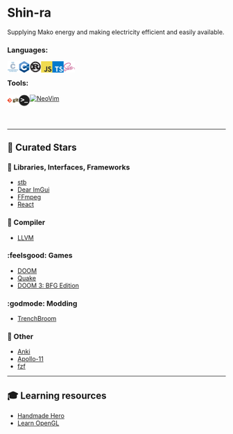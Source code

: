 # Shin-ra
Supplying Mako energy and making electricity efficient and easily available.
<br />

### Languages:

[<img align="left" alt="C" width="26px" src="https://raw.githubusercontent.com/github/explore/80688e429a7d4ef2fca1e82350fe8e3517d3494d/topics/c/c.png" />][C]
[<img align="left" alt="C++" width="26px" src="https://raw.githubusercontent.com/github/explore/80688e429a7d4ef2fca1e82350fe8e3517d3494d/topics/cpp/cpp.png" />][Cpp]
[<img align="left" alt="Rust" width="26px" src="https://raw.githubusercontent.com/github/explore/80688e429a7d4ef2fca1e82350fe8e3517d3494d/topics/rust/rust.png" />][Rust]
[<img align="left" alt="JavaScript" width="26px" src="https://raw.githubusercontent.com/github/explore/80688e429a7d4ef2fca1e82350fe8e3517d3494d/topics/javascript/javascript.png" />][JavaScript]
[<img align="left" alt="TypeScript" width="26px" src="https://raw.githubusercontent.com/github/explore/80688e429a7d4ef2fca1e82350fe8e3517d3494d/topics/typescript/typescript.png" />][TypeScript]
[<img align="left" alt="Sass" width="26px" src="https://raw.githubusercontent.com/github/explore/80688e429a7d4ef2fca1e82350fe8e3517d3494d/topics/sass/sass.png" />][Sass]

<br />

### Tools:

[<img align="left-center" alt="NeoVim" width="46px" src="https://raw.githubusercontent.com/neovim/neovim.github.io/master/logos/neovim-logo-300x87.png" />][neovim]
[<img align="left" alt="Git" width="26px" src="https://raw.githubusercontent.com/github/explore/80688e429a7d4ef2fca1e82350fe8e3517d3494d/topics/git/git.png" />][Git]
[<img align="left" alt="Terminal" width="26px" src="https://raw.githubusercontent.com/github/explore/80688e429a7d4ef2fca1e82350fe8e3517d3494d/topics/terminal/terminal.png" />][Terminal]

<br />
<br />

---

## :star2: Curated Stars

### :blue_book: Libraries, Interfaces, Frameworks

<!-- LIB:START -->
- [stb](https://github.com/nothings/stb)
- [Dear ImGui](https://github.com/ocornut/imgui)
- [FFmpeg](https://github.com/FFmpeg/FFmpeg)
- [React](https://github.com/facebook/react)
<!-- LIB:END -->

### :busts_in_silhouette: Compiler
<!-- COMPILER:START -->
- [LLVM](https://github.com/llvm/llvm-project)
<!-- COMPILER:START -->

### :feelsgood: Games
<!-- GAME:START -->
- [DOOM](https://github.com/id-Software/DOOM-3)
- [Quake](https://github.com/id-Software/Quake)
- [DOOM 3: BFG Edition](https://github.com/id-Software/DOOM-3-BFG)
<!-- GAME:END -->

### :godmode: Modding
<!-- MOD:START -->
- [TrenchBroom](https://github.com/TrenchBroom/TrenchBroom)
<!-- MOD:END -->

### :floppy_disk: Other

<!-- OTHER:START -->
- [Anki](https://github.com/ankitects/anki)
- [Apollo-11](https://github.com/chrislgarry/Apollo-11)
- [fzf](https://github.com/junegunn/fzf)
<!-- OTHER:END -->

---
## :mortar_board: Learning resources

<!-- LEARN:START -->
- [Handmade Hero](https://handmadehero.org/watch)
- [Learn OpenGL](https://learnopengl.com/)
<!-- LEARN:END -->

[C]: https://github.com/topics/c 
[Cpp]: https://github.com/topics/cpp 
[Rust]: https://github.com/rust-lang/rust 
[JavaScript]: https://github.com/topics/javascript 
[TypeScript]: https://github.com/microsoft/TypeScript 
[Sass]: https://github.com/sass/sass 

[neovim]: https://github.com/neovim/neovim 
[Git]: https://gitlab.com/ 
[Terminal]: https://github.com/Maximus5/ConEmu 

